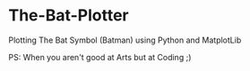 # The-Bat-Plotter
Plotting The Bat Symbol (Batman) using Python and MatplotLib


PS: When you aren't good at Arts but at Coding ;)
